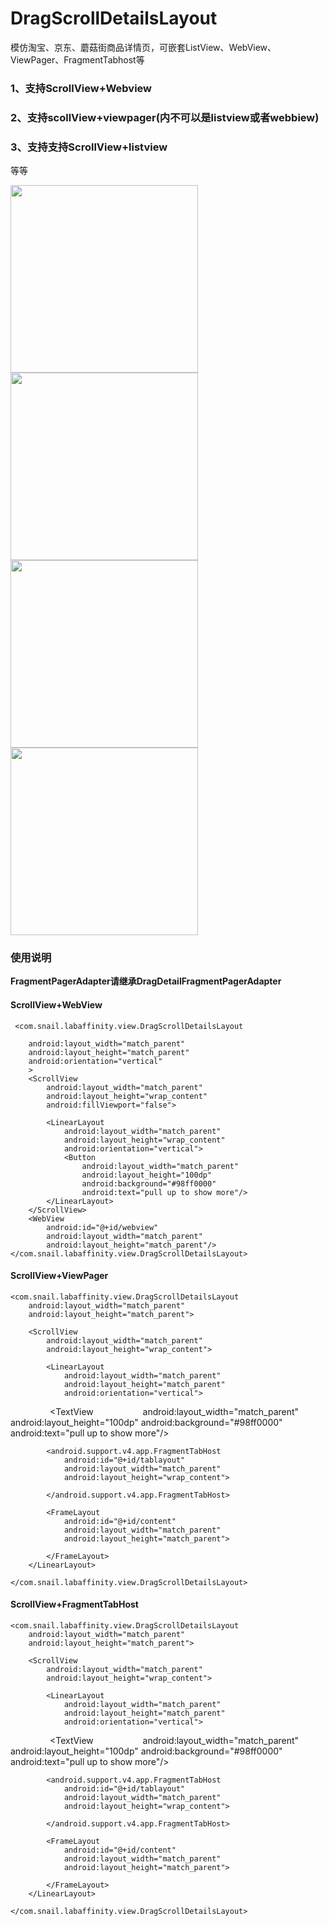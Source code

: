 # DragScrollDetailsLayout

模仿淘宝、京东、蘑菇街商品详情页，可嵌套ListView、WebView、ViewPager、FragmentTabhost等

### 1、支持ScrollView+Webview 
### 2、支持scollView+viewpager(内不可以是listview或者webbiew)
### 3、支持支持ScrollView+listview

等等

<img src="https://github.com/happylishang/DragScrollDetailsLayout/blob/master/video/scrollview%2Bviewpager.gif" width=300></img> 
<img src="https://github.com/happylishang/DragScrollDetailsLayout/blob/master/video/scrollview%2Bfragmenttabhost.gif" width=300></img>
<img src="https://github.com/happylishang/DragScrollDetailsLayout/blob/master/video/scrollview%2Blistview.gif" width=300></img> 
<img src="https://github.com/happylishang/DragScrollDetailsLayout/blob/master/video/scrollview%2Bwebview.gif" width=300></img>

### 使用说明  

**FragmentPagerAdapter请继承DragDetailFragmentPagerAdapter**
 
#### ScrollView+WebView

     <com.snail.labaffinity.view.DragScrollDetailsLayout

        android:layout_width="match_parent"
        android:layout_height="match_parent"
        android:orientation="vertical"
        >
        <ScrollView
            android:layout_width="match_parent"
            android:layout_height="wrap_content"
            android:fillViewport="false">

            <LinearLayout
                android:layout_width="match_parent"
                android:layout_height="wrap_content"
                android:orientation="vertical">
                <Button
                    android:layout_width="match_parent"
                    android:layout_height="100dp"
                    android:background="#98ff0000"
                    android:text="pull up to show more"/>
            </LinearLayout>
        </ScrollView>
        <WebView
            android:id="@+id/webview"
            android:layout_width="match_parent"
            android:layout_height="match_parent"/>
    </com.snail.labaffinity.view.DragScrollDetailsLayout>
    
#### ScrollView+ViewPager

    <com.snail.labaffinity.view.DragScrollDetailsLayout
        android:layout_width="match_parent"
        android:layout_height="match_parent">

        <ScrollView
            android:layout_width="match_parent"
            android:layout_height="wrap_content">

            <LinearLayout
                android:layout_width="match_parent"
                android:layout_height="match_parent"
                android:orientation="vertical">
                 <TextView
                    android:layout_width="match_parent"
                    android:layout_height="100dp"
                    android:background="#98ff0000"
                    android:text="pull up to show more"/>
            </LinearLayout>
        </ScrollView>
        <LinearLayout
            android:layout_width="match_parent"
            android:layout_height="match_parent"
            android:orientation="vertical">

            <android.support.v4.app.FragmentTabHost
                android:id="@+id/tablayout"
                android:layout_width="match_parent"
                android:layout_height="wrap_content">

            </android.support.v4.app.FragmentTabHost>

            <FrameLayout
                android:id="@+id/content"
                android:layout_width="match_parent"
                android:layout_height="match_parent">

            </FrameLayout>
        </LinearLayout>

    </com.snail.labaffinity.view.DragScrollDetailsLayout>
    
#### ScrollView+FragmentTabHost

    <com.snail.labaffinity.view.DragScrollDetailsLayout
        android:layout_width="match_parent"
        android:layout_height="match_parent">

        <ScrollView
            android:layout_width="match_parent"
            android:layout_height="wrap_content">

            <LinearLayout
                android:layout_width="match_parent"
                android:layout_height="match_parent"
                android:orientation="vertical">
                 <TextView
                    android:layout_width="match_parent"
                    android:layout_height="100dp"
                    android:background="#98ff0000"
                    android:text="pull up to show more"/>
            </LinearLayout>
        </ScrollView>
        <LinearLayout
            android:layout_width="match_parent"
            android:layout_height="match_parent"
            android:orientation="vertical">

            <android.support.v4.app.FragmentTabHost
                android:id="@+id/tablayout"
                android:layout_width="match_parent"
                android:layout_height="wrap_content">

            </android.support.v4.app.FragmentTabHost>

            <FrameLayout
                android:id="@+id/content"
                android:layout_width="match_parent"
                android:layout_height="match_parent">

            </FrameLayout>
        </LinearLayout>

    </com.snail.labaffinity.view.DragScrollDetailsLayout>
